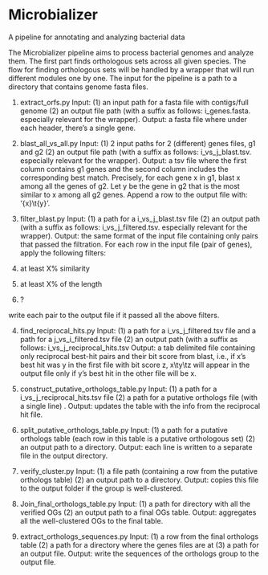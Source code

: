 # Microbializer
A pipeline for annotating and analyzing bacterial data

The Microbializer pipeline aims to process bacterial genomes and analyze them. The first part finds orthologous sets across all given species. The flow for finding orthologous sets will be handled by a wrapper that will run different modules one by one. The input for the pipeline is a path to a directory that contains genome fasta files.
1.	extract_orfs.py
Input: (1) an input path for a fasta file with contigs/full genome (2) an output file path (with a suffix as follows: i_genes.fasta. especially relevant for the wrapper).
Output: a fasta file where under each header, there’s a single gene.

2.	blast_all_vs_all.py
Input: (1) 2 input paths for 2 (different) genes files, g1 and g2 (2) an output file path (with a suffix as follows: i_vs_j_blast.tsv. especially relevant for the wrapper).
Output: a tsv file where the first column contains g1 genes and the second column includes the corresponding best match.
Precisely, for each gene x in g1, blast x among all the genes of g2. Let y be the gene in g2 that is the most similar to x among all g2 genes. Append a row to the output file with: ‘{x}\t{y}’.

3.	filter_blast.py
Input: (1) a path for a i_vs_j_blast.tsv file (2) an output path (with a suffix as follows: i_vs_j_filtered.tsv. especially relevant for the wrapper).
Output: the same format of the input file containing only pairs that passed the filtration. For each row in the input file (pair of genes), apply the following filters:
1. at least X% similarity
2. at least X% of the length
3. ?

write each pair to the output file if it passed all the above filters.

4.	find_reciprocal_hits.py
Input: (1) a path for a i_vs_j_filtered.tsv file and a path for a j_vs_i_filtered.tsv file (2) an output path (with a suffix as follows: i_vs_j_reciprocal_hits.tsv
Output: a tab delimited file containing only reciprocal best-hit pairs and their bit score from blast, i.e., if x’s best hit was y in the first file with bit score z, x\ty\tz will appear in the output file only if y’s best hit in the other file will be x.

5.	construct_putative_orthologs_table.py
Input: (1) a path for a i_vs_j_reciprocal_hits.tsv file (2) a path for a putative orthologs file (with a single line) .
Output: updates the table with the info from the reciprocal hit file. 

6.	split_putative_orthologs_table.py
Input: (1) a path for a putative orthologs table (each row in this table is a putative orthologous set) (2) an output path to a directory.
Output: each line is written to a separate file in the output directory.


7.	verify_cluster.py
Input: (1) a file path (containing a row from the putative orthologs table) (2) an output path to a directory.
Output: copies this file to the output folder if the group is well-clustered. 

8.	Join_final_orthologs_table.py
Input: (1) a path for directory with all the verified OGs (2) an output path to a final OGs table.
Output: aggregates all the well-clustered OGs to the final table.


9.	extract_orthologs_sequences.py
Input: (1) a row from the final orthologs table (2) a path for a directory where the genes files are at (3) a path for an output file.
Output: write the sequences of the orthologs group to the output file.


